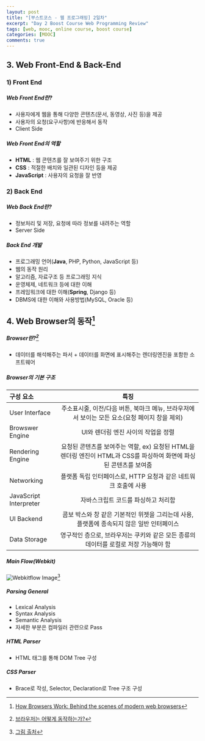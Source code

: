 ```yaml
---
layout: post
title: "[부스트코스 - 웹 프로그래밍] 2일차"
excerpt: "Day 2 Boost Course Web Programming Review"
tags: [web, mooc, online course, boost course]
categories: [MOOC]
comments: true
---
```


## 3. Web Front-End & Back-End

### 1) Front End
##### Web Front End란?
* 사용자에게 웹을 통해 다양한 콘텐츠(문서, 동영상, 사진 등)을 제공
* 사용자의 요청(요구사항)에 반응해서 동작
* Client Side

##### Web Front End의 역할
* **HTML** : 웹 콘텐츠를 잘 보여주기 위한 구조
* **CSS** : 적절한 배치와 일관된 디자인 등을 제공
* **JavaScript** : 사용자의 요청을 잘 반영

### 2) Back End
##### Web Back End란?
* 정보처리 및 저장, 요청에 따라 정보를 내려주는 역할
* Server Side

##### Back End 개발
* 프로그래밍 언어(**Java**, PHP, Python, JavaScript 등)
* 웹의 동작 원리
* 알고리즘, 자료구조 등 프로그래밍 지식
* 운영체제, 네트워크 등에 대한 이해
* 프레임워크에 대한 이해(**Spring**, Django 등)
* DBMS에 대한 이해와 사용방법(MySQL, Oracle 등)

## 4. Web Browser의 동작[^1]
##### Browser란?[^2]
* 데이터를 해석해주는 파서 + 데이터를 화면에 표시해주는 렌더링엔진을 포함한 소프트웨어

##### Browser의 기본 구조

| 구성 요소 | 특징 |
|:--------|:-------:|
| User Interface | 주소표시줄, 이전/다음 버튼, 북마크 메뉴, 브라우저에서 보이는 모든 요소(요청 페이지 창을 제외) |
| Browswer Engine | UI와 렌더링 엔진 사이의 작업을 정렬 |
| Rendering Engine | 요청된 콘텐츠를 보여주는 역할, ex) 요청된 HTML을 렌더링 엔진이 HTML과 CSS를 파싱하여 화면에 파싱된 콘텐츠를 보여줌 |
| Networking | 플랫폼 독립 인터페이스로, HTTP 요청과 같은 네트워크 호출에 사용 |
| JavaScript Interpreter | 자바스크립트 코드를 파싱하고 처리함 |
| UI Backend | 콤보 박스와 창 같은 기본적인 위젯을 그리는데 사용, 플랫폼에 종속되지 않은 일반 인터페이스|
| Data Storage | 영구적인 층으로, 브라우저는 쿠키와 같은 모든 종류의 데이터를 로컬로 저장 가능해야 함 |

##### Main Flow(Webkit)
![Webkitflow Image](https://www.html5rocks.com/en/tutorials/internals/howbrowserswork/webkitflow.png)[^3]

##### Parsing General
* Lexical Analysis
* Syntax Analysis
* Semantic Analysis
* 자세한 부분은 컴파일러 관련으로 Pass

##### HTML Parser
* HTML 태그를 통해 DOM Tree 구성

##### CSS Parser
* Brace로 작성, Selector, Declaration로 Tree 구조 구성

[^1]: [How Browsers Work: Behind the scenes of modern web browsers](https://www.html5rocks.com/en/tutorials/internals/howbrowserswork/)
[^2]: [브라우저는 어떻게 동작하는가?](https://d2.naver.com/helloworld/59361)
[^3]: [그림 출처](https://www.html5rocks.com/en/tutorials/internals/howbrowserswork/#The_browser_main_functionality)
